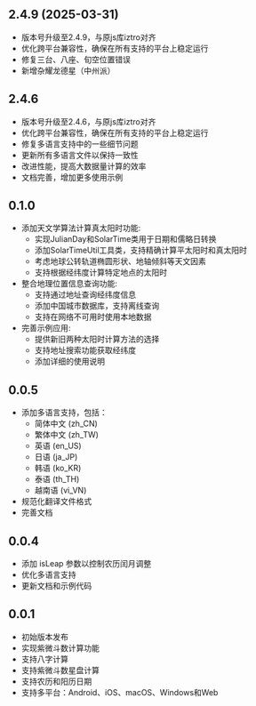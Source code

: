 ## 2.4.9 (2025-03-31)
* 版本号升级至2.4.9，与原js库iztro对齐
* 优化跨平台兼容性，确保在所有支持的平台上稳定运行
* 修复三台、八座、旬空位置错误
* 新增杂耀龙德星（中州派）
## 2.4.6

* 版本号升级至2.4.6，与原js库iztro对齐
* 优化跨平台兼容性，确保在所有支持的平台上稳定运行
* 修复多语言支持中的一些细节问题
* 更新所有多语言文件以保持一致性
* 改进性能，提高大数据量计算的效率
* 文档完善，增加更多使用示例

## 0.1.0

* 添加天文学算法计算真太阳时功能:
  - 实现JulianDay和SolarTime类用于日期和儒略日转换
  - 添加SolarTimeUtil工具类，支持精确计算平太阳时和真太阳时
  - 考虑地球公转轨道椭圆形状、地轴倾斜等天文因素
  - 支持根据经纬度计算特定地点的太阳时
* 整合地理位置信息查询功能:
  - 支持通过地址查询经纬度信息
  - 添加中国城市数据库，支持离线查询
  - 支持在网络不可用时使用本地数据
* 完善示例应用:
  - 提供新旧两种太阳时计算方法的选择
  - 支持地址搜索功能获取经纬度
  - 添加详细的使用说明

## 0.0.5

* 添加多语言支持，包括：
  - 简体中文 (zh_CN)
  - 繁体中文 (zh_TW)
  - 英语 (en_US)
  - 日语 (ja_JP)
  - 韩语 (ko_KR)
  - 泰语 (th_TH)
  - 越南语 (vi_VN)
* 规范化翻译文件格式
* 完善文档

## 0.0.4

* 添加 isLeap 参数以控制农历闰月调整
* 优化多语言支持
* 更新文档和示例代码

## 0.0.1

* 初始版本发布
* 实现紫微斗数计算功能
* 支持八字计算
* 支持紫微斗数星盘计算
* 支持农历和阳历日期
* 支持多平台：Android、iOS、macOS、Windows和Web

